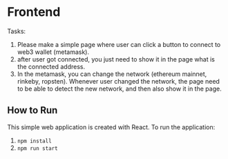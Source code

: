 # Frontend

Tasks:

1. Please make a simple page where user can click a button to connect to web3 wallet (metamask).
2. after user got connected, you just need to show it in the page what is the connected address.
3. In the metamask, you can change the network (ethereum mainnet, rinkeby, ropsten). Whenever user changed the network, the page need to be able to detect the new network, and then also show it in the page.

## How to Run

This simple web application is created with React. To run the application:

1. `npm install`
2. `npm run start`